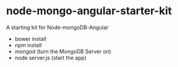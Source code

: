 # node-mongo-angular-starter-kit
A starting kit for Node-mongoDB-Angular
- bower install
- npm install
- mongod (turn the MongoDB Server on)
- node server.js (start the app)
